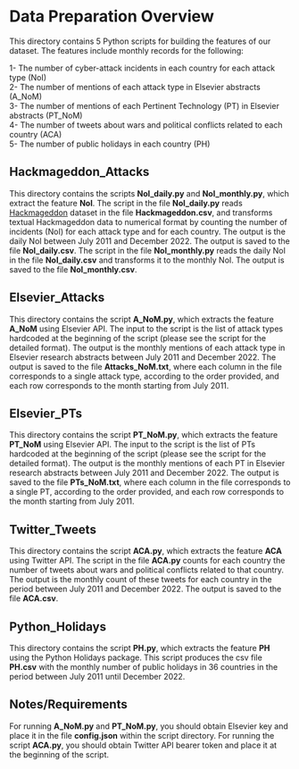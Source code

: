 # Data Preparation Overview
This directory contains 5 Python scripts for building the features of our dataset. The features include monthly records for the following:

1- The number of cyber-attack incidents in each country for each attack type (NoI)<br>
2- The number of mentions of each attack type in Elsevier abstracts (A_NoM)<br>
3- The number of mentions of each Pertinent Technology (PT) in Elsevier abstracts (PT_NoM)<br>
4- The number of tweets about wars and political conflicts related to each country (ACA)<br>
5- The number of public holidays in each country (PH)<br>

## Hackmageddon_Attacks
This directory contains the scripts **NoI_daily.py** and **NoI_monthly.py**, which extract the feature **NoI**. The script in the file **NoI_daily.py** reads [Hackmageddon](https://www.hackmageddon.com/) dataset in the file **Hackmageddon.csv**, and transforms textual Hackmageddon data to numerical format by counting the number of incidents (NoI) for each attack type and for each country. The output is the daily NoI between July 2011 and December 2022. The output is saved to the file **NoI_daily.csv**. The script in the file **NoI_monthly.py** reads the daily NoI in the file **NoI_daily.csv** and transforms it to the monthly NoI. The output is saved to the file **NoI_monthly.csv**.  

## Elsevier_Attacks
This directory contains the script **A_NoM.py**, which extracts the feature **A_NoM** using Elsevier API. The input to the script is the list of attack types hardcoded at the beginning of the script (please see the script for the detailed format). The output is the monthly mentions of each attack type in Elsevier research abstracts between July 2011 and December 2022. The output is saved to the file **Attacks_NoM.txt**, where each column in the file corresponds to a single attack type, according to the order provided, and each row corresponds to the month starting from July 2011.

## Elsevier_PTs
This directory contains the script **PT_NoM.py**, which extracts the feature **PT_NoM** using Elsevier API. The input to the script is the list of PTs hardcoded at the beginning of the script (please see the script for the detailed format). The output is the monthly mentions of each PT in Elsevier research abstracts between July 2011 and December 2022. The output is saved to the file **PTs_NoM.txt**, where each column in the file corresponds to a single PT, according to the order provided, and each row corresponds to the month starting from July 2011.

## Twitter_Tweets
This directory contains the script **ACA.py**, which extracts the feature **ACA** using Twitter API. The script in the file **ACA.py** counts for each country the number of tweets about wars and political conflicts related to that country. The output is the monthly count of these tweets for each country in the period between July 2011 and December 2022. The output is saved to the file **ACA.csv**.  

## Python_Holidays
This directory contains the script **PH.py**, which extracts the feature **PH** using the Python Holidays package. This script produces the csv file **PH.csv** with the monthly number of public holidays in 36 countries in the period between July 2011 until December 2022.


## Notes/Requirements
For running **A_NoM.py** and **PT_NoM.py**, you should obtain Elsevier key and place it in the file **config.json** within the script directory. For running the script **ACA.py**, you should obtain Twitter API bearer token and place it at the beginning of the script.

